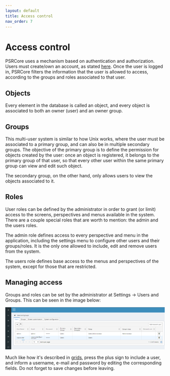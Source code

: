 ```yaml
---
layout: default
title: Access control
nav_order: 7
---
```


# Access control

PSRCore uses a mechanism based on authentication and authorization. Users must create/own an account, as stated
[here](02_GettingStarted.html). Once the user is logged in, PSRCore filters the information that the user is allowed to access, according to the groups and roles associated to that user.

## Objects

Every element in the database is called an object, and every object is associated to both an owner (user) and an owner group.

## Groups

This multi-user system is similar to how Unix works, where the user must be associated to a primary group, and can also be in multiple secondary groups. The objective of the primary group is to define the permission for objects created by the user: once an object is registered, it belongs to the primary group of that user, so that every other user within the same primary group can view and edit such object.

The secondary group, on the other hand, only allows users to view the objects associated to it.

## Roles

User roles can be defined by the administrator in order to grant (or limit) access to the screens, perspectives and menus available in the system. There are a couple special roles that are worth to mention: the admin and the users roles.

The admin role defines access to every perspective and menu in the application, including the settings menu to configure other users and their groups/roles. It is the only one allowed to include, edit and remove users from the system.

The users role defines base access to the menus and perspectives of the system, except for those that are restricted.

## Managing access

Groups and roles can be set by the administrator at Settings -> Users and Groups. This can be seen in the image below:

<div style="text-align:center">
    <img src="images/users_groups.png"/>
</div>
 
Much like how it's described in [grids](04_Grids.html), press the plus sign to include a user, and inform a username, e-mail and password by editing the corresponding fields. Do not forget to save changes before leaving.
 